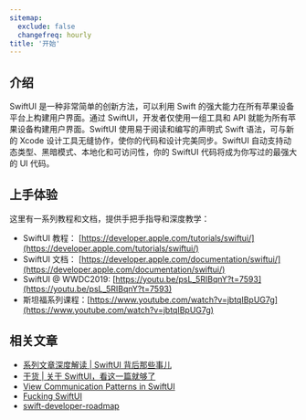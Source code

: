 ```yaml
---
sitemap:
  exclude: false
  changefreq: hourly
title: '开始'
---
```


## 介绍

SwiftUI 是一种非常简单的创新方法，可以利用 Swift 的强大能力在所有苹果设备平台上构建用户界面。通过 SwiftUI，开发者仅使用一组工具和 API 就能为所有苹果设备构建用户界面。SwiftUI 使用易于阅读和编写的声明式 Swift 语法，可与新的 Xcode 设计工具无缝协作，使你的代码和设计完美同步。SwiftUI 自动支持动态类型、黑暗模式、本地化和可访问性，你的 SwiftUI 代码将成为你写过的最强大的 UI 代码。

## 上手体验

这里有一系列教程和文档，提供手把手指导和深度教学：

* SwiftUI 教程： [https://developer.apple.com/tutorials/swiftui/](https://developer.apple.com/tutorials/swiftui/)
* SwiftUI 文档： [https://developer.apple.com/documentation/swiftui/](https://developer.apple.com/documentation/swiftui/)
* SwiftUI @ WWDC2019: [https://youtu.be/psL_5RIBqnY?t=7593](https://youtu.be/psL_5RIBqnY?t=7593)
* 斯坦福系列课程：[https://www.youtube.com/watch?v=jbtqIBpUG7g](https://www.youtube.com/watch?v=jbtqIBpUG7g)

## 相关文章

* [系列文章深度解读 | SwiftUI 背后那些事儿](https://developer.aliyun.com/article/706780)
* [干货 | 关于 SwiftUI，看这一篇就够了](https://cloud.tencent.com/developer/article/1511093)
* [View Communication Patterns in SwiftUI](https://blog.csdn.net/kmyhy/article/details/97176972)
* [Fucking SwiftUI](https://fuckingswiftui.com/)
* [swift-developer-roadmap](https://trello.com/b/hLGyiEEE/swift-developer-roadmap)
